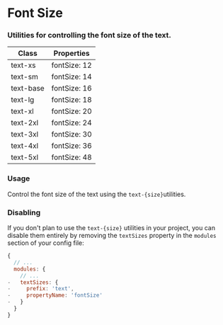 # Font Size
### Utilities for controlling the font size of the text.
|Class|Properties|
|-|-|
|text-xs|fontSize: 12|
|text-sm|fontSize: 14|
|text-base|fontSize: 16|
|text-lg|fontSize: 18|
|text-xl|fontSize: 20|
|text-2xl|fontSize: 24|
|text-3xl|fontSize: 30|
|text-4xl|fontSize: 36|
|text-5xl|fontSize: 48|

### Usage
Control the font size of the text using the `text-{size}`utilities.

<snack-preview snack-name="font-size" />

### Disabling
If you don't plan to use the `text-{size}` utilities in your project, you can disable them entirely by removing the `textSizes` property in the `modules` section of your config file:

```js
{
  // ...
  modules: {
    // ...
-   textSizes: {
-     prefix: 'text',
-     propertyName: 'fontSize'
-   }
  }
}
```